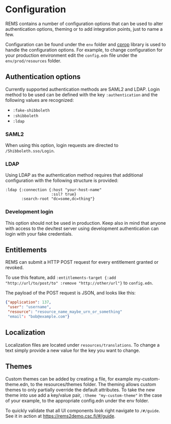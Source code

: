 # Configuration

REMS contains a number of configuration options that can be used to alter authentication options, theming or to add integration points, just to name a few.

Configuration can be found under the `env` folder and [cprop](https://github.com/tolitius/cprop) library is used to handle the configuration options. For example, to change configuration for your production environment edit the `config.edn` file under the `env/prod/resources` folder.

## Authentication options

Currently supported authentication methods are SAML2 and LDAP. Login method to be used can be defined with the key `:authentication` and the following values are recognized:

* `:fake-shibboleth`
* `:shibboleth`
* `:ldap`

### SAML2

When using this option, login requests are directed to `/Shibboleth.sso/Login`.

### LDAP

Using LDAP as the authentication method requires that additional configuration with the following structure is provided:
```
:ldap {:connection {:host "your-host-name"
                    :ssl? true}
       :search-root "dc=some,dc=thing"}
```

### Development login

This option should not be used in production. Keep also in mind that anyone with access to the dev/test server using development authentication can login with your fake credentials.

## Entitlements

REMS can submit a HTTP POST request for every entitlement granted or
revoked.

To use this feature, add `:entitlements-target {:add
"http://url/to/post/to" :remove "http://other/url"}` to `config.edn`.

The payload of the POST request is JSON, and looks like this:

```json
{"application": 137,
 "user": "username",
 "resource": "resource_name_maybe_urn_or_something"
 "email": "bob@example.com"}
```

## Localization

Localization files are located under `resources/translations`. To change a text simply provide a new value for the key you want to change.

## Themes

Custom themes can be added by creating a file, for example
my-custom-theme.edn, to the resources/themes folder. The theming
allows custom themes to only partially override the default
attributes. To take the new theme into use add a key/value pair,
`:theme "my-custom-theme"` in the case of your example, to the
appropriate config.edn under the env folder.

To quickly validate that all UI components look right navigate to `/#/guide`. See it in action at <https://rems2demo.csc.fi/#/guide>.